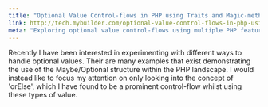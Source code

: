 ```yaml
---
title: "Optional Value Control-flows in PHP using Traits and Magic-methods"
link: http://tech.mybuilder.com/optional-value-control-flows-in-php-using-traits-and-magic-methods/
meta: "Exploring optional value control-flows using multiple PHP features"
---
```


Recently I have been interested in experimenting with different ways to handle optional values.
Their are many examples that exist demonstrating the use of the Maybe/Optional structure within the PHP landscape.
I would instead like to focus my attention on only looking into the concept of 'orElse', which I have found to be a prominent control-flow whilst using these types of value.
<!--more-->
